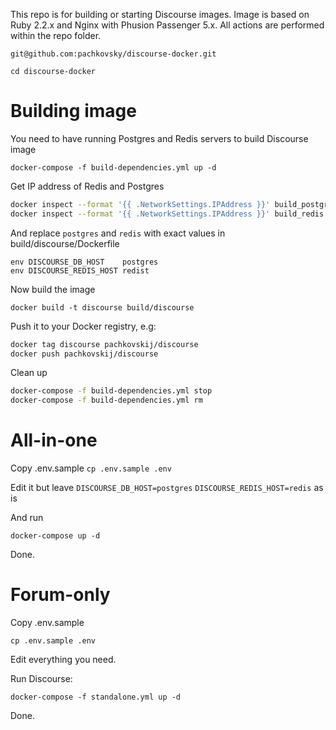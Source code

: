 This repo is for building or starting Discourse images. Image is based on Ruby 2.2.x and Nginx with Phusion Passenger 5.x.
All actions are performed within the repo folder.

`git@github.com:pachkovsky/discourse-docker.git`

`cd discourse-docker`

# Building image

You need to have running Postgres and Redis servers to build Discourse image

`docker-compose -f build-dependencies.yml up -d`

Get IP address of Redis and Postgres

```bash
docker inspect --format '{{ .NetworkSettings.IPAddress }}' build_postgres
docker inspect --format '{{ .NetworkSettings.IPAddress }}' build_redis
```

And replace `postgres` and `redis` with exact values in build/discourse/Dockerfile

```
env DISCOURSE_DB_HOST    postgres
env DISCOURSE_REDIS_HOST redist
```

Now build the image

`docker build -t discourse build/discourse`

Push it to your Docker registry, e.g:

```bash
docker tag discourse pachkovskij/discourse
docker push pachkovskij/discourse
```

Clean up

```bash
docker-compose -f build-dependencies.yml stop
docker-compose -f build-dependencies.yml rm
```

# All-in-one

Copy .env.sample
`cp .env.sample .env`

Edit it but leave `DISCOURSE_DB_HOST=postgres` `DISCOURSE_REDIS_HOST=redis` as is

And run

`docker-compose up -d`

Done.

# Forum-only

Copy .env.sample

`cp .env.sample .env`

Edit everything you need.

Run Discourse:

`docker-compose -f standalone.yml up -d`

Done.